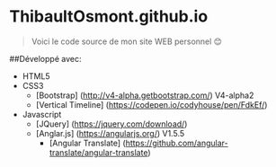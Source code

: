 # ThibaultOsmont.github.io

>Voici le code source de mon site WEB personnel :blush:

##Développé avec:

- HTML5
- CSS3
   - [Bootstrap] (http://v4-alpha.getbootstrap.com/) V4-alpha2
   - [Vertical Timeline] (https://codepen.io/codyhouse/pen/FdkEf/)
- Javascript
  - [JQuery] (https://jquery.com/download/)
  - [Anglar.js] (https://angularjs.org/) V1.5.5
    - [Angular Translate] (https://github.com/angular-translate/angular-translate)
